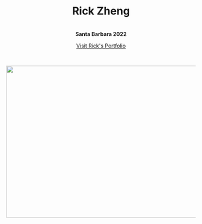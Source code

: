 <div align="center">
  <center><h1>Rick Zheng</h1></center>
</div>
<br/>


<div align="center">
<b>Santa Barbara 2022</b>
 
<br/> 
</div>

<p align="center">
<a href="https://rickz-portfolio.herokuapp.com/" target="_blank">Visit Rick's Portfolio </a>
</p>
<br>

<p align = "center">
<img height = "405" width = "606" src= "https://dancingastronaut.com/wp-content/uploads/2022/04/louis.jpg"/></a>
</p>
